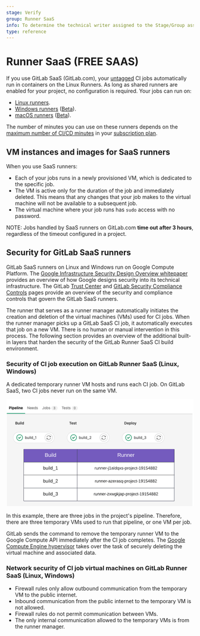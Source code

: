 ```yaml
---
stage: Verify
group: Runner SaaS
info: To determine the technical writer assigned to the Stage/Group associated with this page, see https://about.gitlab.com/handbook/product/ux/technical-writing/#assignments
type: reference
---
```


# Runner SaaS **(FREE SAAS)**

If you use GitLab SaaS (GitLab.com), your [untagged](../../ci/runners/configure_runners.md#use-tags-to-control-which-jobs-a-runner-can-run) CI jobs automatically run in containers on the Linux Runners.
As long as shared runners are enabled for your project, no configuration is required. Your jobs can run on:

- [Linux runners](saas/linux_saas_runner.md).
- [Windows runners](saas/windows_saas_runner.md) ([Beta](../../policy/alpha-beta-support.md#beta)).
- [macOS runners](saas/macos_saas_runner.md) ([Beta](../../policy/alpha-beta-support.md#beta)).

The number of minutes you can use on these runners depends on the
[maximum number of CI/CD minutes](../pipelines/cicd_minutes.md)
in your [subscription plan](https://about.gitlab.com/pricing/).

## VM instances and images for SaaS runners

When you use SaaS runners:

- Each of your jobs runs in a newly provisioned VM, which is dedicated to the specific job.
- The VM is active only for the duration of the job and immediately deleted. This means that any changes that your job makes to the virtual machine will not be available to a subsequent job.
- The virtual machine where your job runs has `sudo` access with no password.

NOTE:
Jobs handled by SaaS runners on GitLab.com **time out after 3 hours**, regardless of the timeout configured in a project.

## Security for GitLab SaaS runners

GitLab SaaS runners on Linux and Windows run on Google Compute Platform. The [Google Infrastructure Security Design Overview whitepaper](https://cloud.google.com/docs/security/infrastructure/design/resources/google_infrastructure_whitepaper_fa.pdf) provides an overview of how Google designs security into its technical infrastructure. The GitLab [Trust Center](https://about.gitlab.com/security/) and [GitLab Security Compliance Controls](https://about.staging.gitlab.com/handbook/engineering/security/security-assurance/security-compliance/sec-controls.html) pages provide an overview of the security and compliance controls that govern the GitLab SaaS runners.

The runner that serves as a runner manager automatically initiates the creation and deletion of the virtual machines (VMs) used for CI jobs. When the runner manager picks up a GitLab SaaS CI job, it automatically executes that job on a new VM. There is no human or manual intervention in this process. The following section provides an overview of the additional built-in layers that harden the security of the GitLab Runner SaaS CI build environment.

### Security of CI job execution on GitLab Runner SaaS (Linux, Windows)

A dedicated temporary runner VM hosts and runs each CI job. On GitLab SaaS, two CI jobs never run on the same VM.

![Job isolation](img/build_isolation.png)

In this example, there are three jobs in the project's pipeline. Therefore, there are three temporary VMs used to run that pipeline, or one VM per job.

GitLab sends the command to remove the temporary runner VM to the Google Compute API immediately after the CI job completes. The [Google Compute Engine hypervisor](https://cloud.google.com/blog/products/gcp/7-ways-we-harden-our-kvm-hypervisor-at-google-cloud-security-in-plaintext) takes over the task of securely deleting the virtual machine and associated data.

### Network security of CI job virtual machines on GitLab Runner SaaS (Linux, Windows)

- Firewall rules only allow outbound communication from the temporary VM to the public internet.
- Inbound communication from the public internet to the temporary VM is not allowed.
- Firewall rules do not permit communication between VMs.
- The only internal communication allowed to the temporary VMs is from the runner manager.
